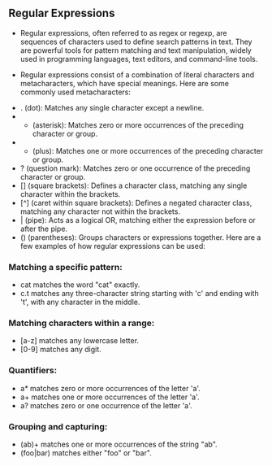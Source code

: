 ## Regular Expressions
- Regular expressions, often referred to as regex or regexp, are sequences of characters used to define search patterns in text. They are powerful tools for pattern matching and text manipulation, widely used in programming languages, text editors, and command-line tools.

- Regular expressions consist of a combination of literal characters and metacharacters, which have special meanings. Here are some commonly used metacharacters:

* . (dot): Matches any single character except a newline.
* * (asterisk): Matches zero or more occurrences of the preceding character or group.
* + (plus): Matches one or more occurrences of the preceding character or group.
* ? (question mark): Matches zero or one occurrence of the preceding character or group.
* [] (square brackets): Defines a character class, matching any single character within the brackets.
* [^] (caret within square brackets): Defines a negated character class, matching any character not within the brackets.
* | (pipe): Acts as a logical OR, matching either the expression before or after the pipe.
* () (parentheses): Groups characters or expressions together.
Here are a few examples of how regular expressions can be used:

### Matching a specific pattern:

* cat matches the word "cat" exactly.
* c.t matches any three-character string starting with 'c' and ending with 't', with any character in the middle.

### Matching characters within a range:

* [a-z] matches any lowercase letter.
* [0-9] matches any digit.


### Quantifiers:

* a* matches zero or more occurrences of the letter 'a'.
* a+ matches one or more occurrences of the letter 'a'.
* a? matches zero or one occurrence of the letter 'a'.


### Grouping and capturing:

* (ab)+ matches one or more occurrences of the string "ab".
* (foo|bar) matches either "foo" or "bar".
